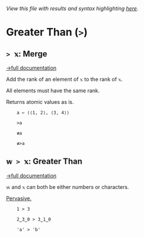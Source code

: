 *View this file with results and syntax highlighting [here](https://mlochbaum.github.io/BQN/help/merge_greaterthan.html).*

# Greater Than (`>`)

## `> 𝕩`: Merge
[→full documentation](../doc/couple.md)

Add the rank of an element of `𝕩` to the rank of `𝕩`.

All elements must have the same rank.

Returns atomic values as is.


        a ← ⟨⟨1, 2⟩, ⟨3, 4⟩⟩

        >a

        ≢a

        ≢>a




## `𝕨 > 𝕩`: Greater Than
[→full documentation](../doc/arithmetic.md#comparisons)

`𝕨` and `𝕩` can both be either numbers or characters.

[Pervasive.](../doc/arithmetic.md#pervasion)

        1 > 3

        2‿3‿0 > 3‿1‿0

        'a' > 'b'
